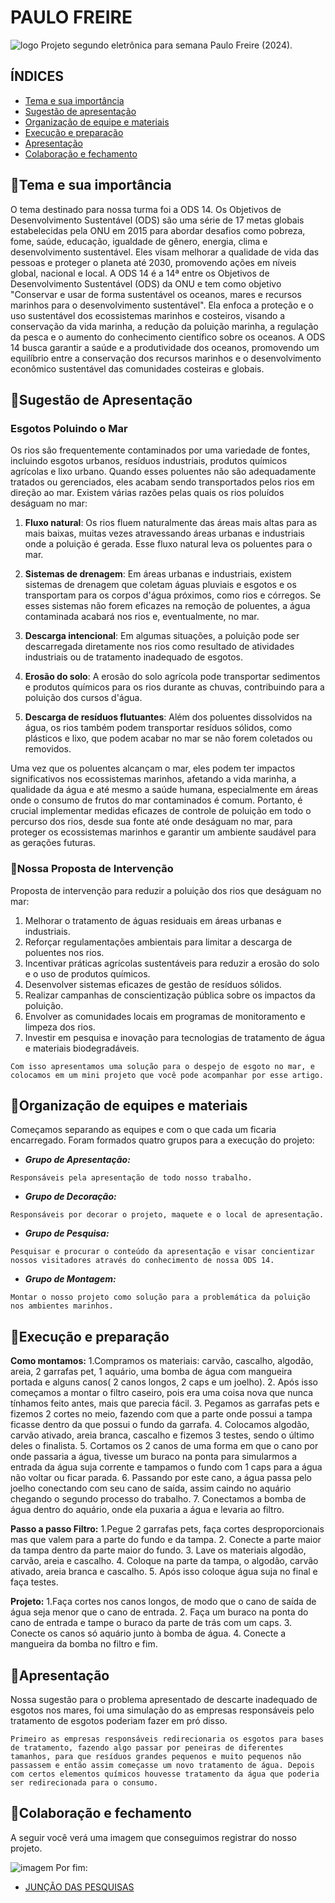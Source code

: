 # PAULO FREIRE

![logo](.//foto-stella)
Projeto segundo eletrônica para semana Paulo Freire (2024).

## ÍNDICES

- <a href="#-Tema-e-sua-impotância">Tema e sua importância </a>
- <a href="#-Sugestão-de-apresentação">Sugestão de apresentação  </a>
- <a href="#-Organização-de-equipe-e-materiais">Organização de equipe e materiais </a>
- <a href="#-Execução-e-preparacão"> Execução e preparação </a>
- <a href="#-Apresentação">Apresentação </a>
- <a href="#-Colaboração-e-fechamento"> Colaboração e fechamento </a>

## 🔵Tema e sua importância

O tema destinado para nossa turma foi a ODS 14. Os Objetivos de Desenvolvimento Sustentável (ODS) são uma série de 17 metas globais estabelecidas pela ONU em 2015 para abordar desafios como pobreza, fome, saúde, educação, igualdade de gênero, energia, clima e desenvolvimento sustentável. Eles visam melhorar a qualidade de vida das pessoas e proteger o planeta até 2030, promovendo ações em níveis global, nacional e local.
A ODS 14 é a 14ª entre os Objetivos de Desenvolvimento Sustentável (ODS) da ONU e tem como objetivo "Conservar e usar de forma sustentável os oceanos, mares e recursos marinhos para o desenvolvimento sustentável". Ela enfoca a proteção e o uso sustentável dos ecossistemas marinhos e costeiros, visando a conservação da vida marinha, a redução da poluição marinha, a regulação da pesca e o aumento do conhecimento científico sobre os oceanos. A ODS 14 busca garantir a saúde e a produtividade dos oceanos, promovendo um equilíbrio entre a conservação dos recursos marinhos e o desenvolvimento econômico sustentável das comunidades costeiras e globais.

## 🔵Sugestão de Apresentação

### Esgotos Poluindo o Mar

Os rios são frequentemente contaminados por uma variedade de fontes, incluindo esgotos urbanos, resíduos industriais, produtos químicos agrícolas e lixo urbano. Quando esses poluentes não são adequadamente tratados ou gerenciados, eles acabam sendo transportados pelos rios em direção ao mar. Existem várias razões pelas quais os rios poluídos deságuam no mar:

1. **Fluxo natural**: Os rios fluem naturalmente das áreas mais altas para as mais baixas, muitas vezes atravessando áreas urbanas e industriais onde a poluição é gerada. Esse fluxo natural leva os poluentes para o mar.

2. **Sistemas de drenagem**: Em áreas urbanas e industriais, existem sistemas de drenagem que coletam águas pluviais e esgotos e os transportam para os corpos d'água próximos, como rios e córregos. Se esses sistemas não forem eficazes na remoção de poluentes, a água contaminada acabará nos rios e, eventualmente, no mar.

3. **Descarga intencional**: Em algumas situações, a poluição pode ser descarregada diretamente nos rios como resultado de atividades industriais ou de tratamento inadequado de esgotos.

4. **Erosão do solo**: A erosão do solo agrícola pode transportar sedimentos e produtos químicos para os rios durante as chuvas, contribuindo para a poluição dos cursos d'água.

5. **Descarga de resíduos flutuantes**: Além dos poluentes dissolvidos na água, os rios também podem transportar resíduos sólidos, como plásticos e lixo, que podem acabar no mar se não forem coletados ou removidos.

Uma vez que os poluentes alcançam o mar, eles podem ter impactos significativos nos ecossistemas marinhos, afetando a vida marinha, a qualidade da água e até mesmo a saúde humana, especialmente em áreas onde o consumo de frutos do mar contaminados é comum. Portanto, é crucial implementar medidas eficazes de controle de poluição em todo o percurso dos rios, desde sua fonte até onde deságuam no mar, para proteger os ecossistemas marinhos e garantir um ambiente saudável para as gerações futuras.

### 🧾Nossa Proposta de Intervenção

Proposta de intervenção para reduzir a poluição dos rios que deságuam no mar:

1. Melhorar o tratamento de águas residuais em áreas urbanas e industriais.
2. Reforçar regulamentações ambientais para limitar a descarga de poluentes nos rios.
3. Incentivar práticas agrícolas sustentáveis para reduzir a erosão do solo e o uso de produtos químicos.
4. Desenvolver sistemas eficazes de gestão de resíduos sólidos.
5. Realizar campanhas de conscientização pública sobre os impactos da poluição.
6. Envolver as comunidades locais em programas de monitoramento e limpeza dos rios.
7. Investir em pesquisa e inovação para tecnologias de tratamento de água e materiais biodegradáveis.

```text
Com isso apresentamos uma solução para o despejo de esgoto no mar, e colocamos em um mini projeto que você pode acompanhar por esse artigo.
```

## 🔵Organização de equipes e materiais

Começamos separando as equipes e com o que cada um ficaria encarregado.
Foram formados quatro grupos para a execução do projeto:

- _**Grupo de Apresentação:**_

```text
Responsáveis pela apresentação de todo nosso trabalho.
```

- _**Grupo de Decoração:**_

```text
Responsáveis por decorar o projeto, maquete e o local de apresentação.
```

- _**Grupo de Pesquisa:**_

```text
Pesquisar e procurar o conteúdo da apresentação e visar concientizar nossos visitadores através do conhecimento de nossa ODS 14.
```

- _**Grupo de Montagem:**_

```text
Montar o nosso projeto como solução para a problemática da poluição nos ambientes marinhos.
```

## 🔵Execução e preparação

**Como montamos:**
1.Compramos os materiais: carvão, cascalho, algodão, areia, 2 garrafas pet, 1 aquário, uma bomba de água com mangueira portada e alguns canos( 2 canos longos, 2 caps e um joelho).
2. Após isso começamos a montar o filtro caseiro, pois era uma coisa nova que nunca tínhamos feito antes, mais que parecia fácil.
3. Pegamos as garrafas pets e fizemos 2 cortes no meio, fazendo com que a parte onde possui a tampa ficasse dentro da que possui o fundo da garrafa.
4. Colocamos algodão, carvão ativado, areia branca, cascalho e fizemos 3 testes, sendo o último deles o finalista.
5. Cortamos os 2 canos de uma forma em que o cano por onde passaria a água, tivesse um buraco na ponta para simularmos a entrada da água suja corrente e tampamos o fundo com 1 caps para a água não voltar ou ficar parada.
6. Passando por este cano, a água passa pelo joelho conectando com seu cano de saída, assim caindo no aquário chegando o segundo processo do trabalho.
7. Conectamos a bomba de água dentro do aquário, onde ela puxaria a água e levaria ao filtro.

 **Passo a passo Filtro:**
 1.Pegue 2 garrafas pets, faça cortes desproporcionais mas que valem para a parte do fundo e da tampa.
2. Conecte a parte maior da tampa dentro da parte maior do fundo.
3. Lave os materiais algodão, carvão, areia e cascalho.
4. Coloque na parte da tampa, o algodão, carvão ativado, areia branca e cascalho.
5. Após isso coloque água suja no final e faça testes.

  **Projeto:**
1.Faça cortes nos canos longos, de modo que o cano de saída de água seja menor que o cano de entrada.
2. Faça um buraco na ponta do cano de entrada e tampe o buraco da parte de trás com um caps.
3. Conecte os canos só aquário junto à bomba de água.
4. Conecte a mangueira da bomba no filtro e fim.

## 🔵Apresentação

Nossa sugestão para o problema apresentado de descarte inadequado de esgotos nos mares, foi uma simulação do as empresas responsáveis pelo tratamento de esgotos poderiam fazer em pró disso.

```text
Primeiro as empresas responsáveis redirecionaria os esgotos para bases de tratamento, fazendo algo passar por peneiras de diferentes tamanhos, para que resíduos grandes pequenos e muito pequenos não passassem e então assim começasse um novo tratamento de água. Depois com certos elementos químicos houvesse tratamento da água que poderia ser redirecionada para o consumo.
```

## 🔵Colaboração e fechamento

A seguir você verá uma imagem que conseguimos registrar do nosso projeto.

![imagem](.//decoracaoele.jpeg)
Por fim:

- [JUNÇÃO DAS PESQUISAS](https://etecspgov-my.sharepoint.com/:w:/g/personal/caue_lombardo_etec_sp_gov_br/EckC6mBYdANEp9tcEJ4Q1GEB8TLy7f6PSBxRDlGd_7UgCw?e=UQpYUa)

